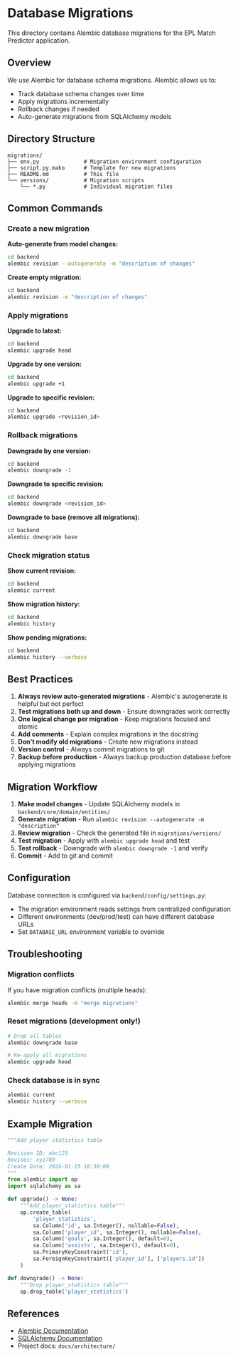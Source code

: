 # Database Migrations

This directory contains Alembic database migrations for the EPL Match Predictor application.

## Overview

We use Alembic for database schema migrations. Alembic allows us to:
- Track database schema changes over time
- Apply migrations incrementally
- Rollback changes if needed
- Auto-generate migrations from SQLAlchemy models

## Directory Structure

```
migrations/
├── env.py              # Migration environment configuration
├── script.py.mako      # Template for new migrations
├── README.md           # This file
└── versions/           # Migration scripts
    └── *.py            # Individual migration files
```

## Common Commands

### Create a new migration

**Auto-generate from model changes:**
```bash
cd backend
alembic revision --autogenerate -m "description of changes"
```

**Create empty migration:**
```bash
cd backend
alembic revision -m "description of changes"
```

### Apply migrations

**Upgrade to latest:**
```bash
cd backend
alembic upgrade head
```

**Upgrade by one version:**
```bash
cd backend
alembic upgrade +1
```

**Upgrade to specific revision:**
```bash
cd backend
alembic upgrade <revision_id>
```

### Rollback migrations

**Downgrade by one version:**
```bash
cd backend
alembic downgrade -1
```

**Downgrade to specific revision:**
```bash
cd backend
alembic downgrade <revision_id>
```

**Downgrade to base (remove all migrations):**
```bash
cd backend
alembic downgrade base
```

### Check migration status

**Show current revision:**
```bash
cd backend
alembic current
```

**Show migration history:**
```bash
cd backend
alembic history
```

**Show pending migrations:**
```bash
cd backend
alembic history --verbose
```

## Best Practices

1. **Always review auto-generated migrations** - Alembic's autogenerate is helpful but not perfect
2. **Test migrations both up and down** - Ensure downgrades work correctly
3. **One logical change per migration** - Keep migrations focused and atomic
4. **Add comments** - Explain complex migrations in the docstring
5. **Don't modify old migrations** - Create new migrations instead
6. **Version control** - Always commit migrations to git
7. **Backup before production** - Always backup production database before applying migrations

## Migration Workflow

1. **Make model changes** - Update SQLAlchemy models in `backend/core/domain/entities/`
2. **Generate migration** - Run `alembic revision --autogenerate -m "description"`
3. **Review migration** - Check the generated file in `migrations/versions/`
4. **Test migration** - Apply with `alembic upgrade head` and test
5. **Test rollback** - Downgrade with `alembic downgrade -1` and verify
6. **Commit** - Add to git and commit

## Configuration

Database connection is configured via `backend/config/settings.py`:
- The migration environment reads settings from centralized configuration
- Different environments (dev/prod/test) can have different database URLs
- Set `DATABASE_URL` environment variable to override

## Troubleshooting

### Migration conflicts
If you have migration conflicts (multiple heads):
```bash
alembic merge heads -m "merge migrations"
```

### Reset migrations (development only!)
```bash
# Drop all tables
alembic downgrade base

# Re-apply all migrations
alembic upgrade head
```

### Check database is in sync
```bash
alembic current
alembic history --verbose
```

## Example Migration

```python
"""Add player statistics table

Revision ID: abc123
Revises: xyz789
Create Date: 2024-01-15 10:30:00
"""
from alembic import op
import sqlalchemy as sa

def upgrade() -> None:
    """Add player_statistics table"""
    op.create_table(
        'player_statistics',
        sa.Column('id', sa.Integer(), nullable=False),
        sa.Column('player_id', sa.Integer(), nullable=False),
        sa.Column('goals', sa.Integer(), default=0),
        sa.Column('assists', sa.Integer(), default=0),
        sa.PrimaryKeyConstraint('id'),
        sa.ForeignKeyConstraint(['player_id'], ['players.id'])
    )

def downgrade() -> None:
    """Drop player_statistics table"""
    op.drop_table('player_statistics')
```

## References

- [Alembic Documentation](https://alembic.sqlalchemy.org/)
- [SQLAlchemy Documentation](https://docs.sqlalchemy.org/)
- Project docs: `docs/architecture/`

